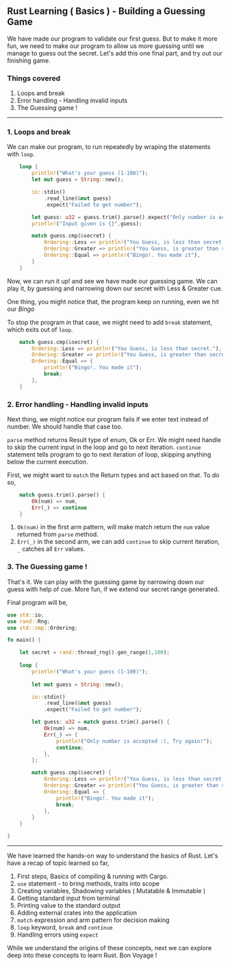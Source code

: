 ## Rust Learning ( Basics ) - Building a Guessing Game
We have made our program to validate our first guess. But to make it more fun, we need to make our program to allow us more guessing until we manage to guess out the secret. Let's add this one final part, and try out our finishing game.

### Things covered
1. Loops and break 
2. Error handling - Handling invalid inputs
3. The Guessing game !

---

### 1. Loops and break 

We can make our program, to run repeatedly by wraping the statements with `loop`.

```rust
    loop {
        println!("What's your guess (1-100)");
        let mut guess = String::new();

        io::stdin()
            .read_line(&mut guess)
            .expect("Failed to get number");

        let guess: u32 = guess.trim().parse().expect("Only number is accepted");
        println!("Input given is {}",guess);

        match guess.cmp(&secret) {
            Ordering::Less => println!("You Guess, is less than secret."),
            Ordering::Greater => println!("You Guess, is greater than secret."),
            Ordering::Equal => println!("Bingo!. You made it"),
        }
    }
```

Now, we can run it up! and see we have made our guessing game. We can play it, by guessing and narrowing down our secret with Less & Greater cue.

One thing, you might notice that, the program keep on running, even we hit our *Bingo*

To stop the program in that case, we might need to add `break` statement, which exits out of `loop`.

```rust
    match guess.cmp(&secret) {
        Ordering::Less => println!("You Guess, is less than secret."),
        Ordering::Greater => println!("You Guess, is greater than secret."),
        Ordering::Equal => {
            println!("Bingo!. You made it");
            break;
        },
    }
```

### 2. Error handling - Handling invalid inputs

Next thing, we might notice our program fails if we enter text instead of number. We should handle that case too.

`parse` method returns Result type of enum, Ok or Err. We might need handle to skip the current input in the loop and go to next iteration. `continue` statement tells program to go to next iteration of loop, skipping anything below the current execution.

First, we might want to `match` the Return types and act based on that. To do so,

```rust
    match guess.trim().parse() {
        Ok(num) => num,
        Err(_) => continue
    }
```

1. `Ok(num)` in the first arm pattern, will make match return the `num` value returned from `parse` method. 
2. `Err(_)` in the second arm, we can add `continue` to skip current iteration, `_` catches all `Err` values.


### 3. The Guessing game !

That's it. We can play with the guessing game by narrowing down our guess with help of cue. More fun, if we extend our secret range generated.

Final program will be,

```rust
use std::io;
use rand::Rng;
use std::cmp::Ordering;

fn main() {

    let secret = rand::thread_rng().gen_range(1,100);
        
    loop {
        println!("What's your guess (1-100)");
    
        let mut guess = String::new();

        io::stdin()
            .read_line(&mut guess)
            .expect("Failed to get number");

        let guess: u32 = match guess.trim().parse() {
            Ok(num) => num,
            Err(_) => {
                println!("Only number is accepted :(, Try again!");
                continue;
            },
        };

        match guess.cmp(&secret) {
            Ordering::Less => println!("You Guess, is less than secret."),
            Ordering::Greater => println!("You Guess, is greater than secret."),
            Ordering::Equal => {
                println!("Bingo!. You made it");
                break;
            },
        }
    }

}
```

---

We have learned the hands-on way to understand the basics of Rust. Let's have a recap of topic learned so far,

1. First steps, Basics of compiling & running with Cargo.
2. `use` statement - to bring methods, traits into scope
3. Creating variables, Shadowing variables ( Mutatable & Immutable )
4. Getting standard input from terminal
5. Printing value to the standard output
6. Adding external crates into the application
7. `match` expression and arm pattern for decision making
8. `loop` keyword, `break` and `continue`
9. Handling errors using `expect`

While we understand the origins of these concepts, next we can explore deep into these concepts to learn Rust.
Bon Voyage !
